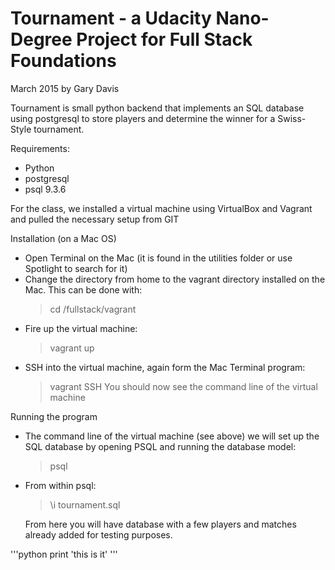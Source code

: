# Tournament - a Udacity Nano-Degree Project for Full Stack Foundations
March 2015 by Gary Davis

Tournament is small python backend that implements an SQL database using postgresql to store players and determine the winner for a Swiss-Style tournament.

Requirements:
* Python
* postgresql
* psql 9.3.6

For the class, we installed a virtual machine using VirtualBox and Vagrant and pulled the necessary setup from GIT

Installation (on a Mac OS)
* Open Terminal on the Mac (it is found in the utilities folder or use Spotlight to search for it)
* Change the directory from home to the vagrant directory installed on the Mac.  This can be done with:
	> cd /fullstack/vagrant
* Fire up the virtual machine:
	> vagrant up
* SSH into the virtual machine, again form the Mac Terminal program:
	> vagrant SSH
  You should now see the command line of the virtual machine


Running the program

* The command line of the virtual machine (see above) we will set up the SQL database by opening PSQL and running the database model:
	> psql
* From within psql:
	> \i tournament.sql

	From here you will have database with a few players and matches already added for testing purposes.

'''python
print 'this is it'
'''

